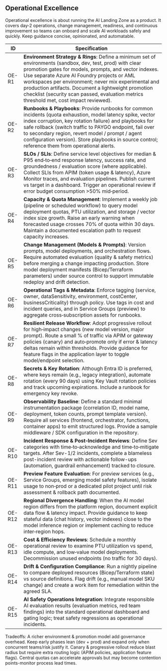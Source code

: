 ## Operational Excellence

Operational excellence is about running the AI Landing Zone as a product. It covers day‑2 operations, change management, readiness, and continuous improvement so teams can onboard and scale AI workloads safely and quickly. Keep guidance concise, opinionated, and automatable.

| ID     | Specification |
|--------|--------------|
| OE-R1  | **Environment Strategy & Rings**: Define a minimum set of environments (sandbox, dev, test, prod) with clear promotion gates for models, prompts, and vector indexes. Use separate Azure AI Foundry projects or AML workspaces per environment; never mix experimental and production artifacts. Document a lightweight promotion checklist (security scan passed, evaluation metrics threshold met, cost impact reviewed). |
| OE-R2  | **Runbooks & Playbooks**: Provide runbooks for common incidents (quota exhaustion, model latency spike, vector index corruption, key rotation failure) and playbooks for safe rollback (switch traffic to PAYGO endpoint, fail over to secondary region, revert model / prompt / agent configuration version). Store playbooks in source control; reference them from operational alerts. |
| OE-R3  | **SLOs / SLIs**: Define service level objectives for median & P95 end‑to‑end response latency, success rate, and groundedness / evaluation score (where applicable). Collect SLIs from APIM (token usage & latency), Azure Monitor traces, and evaluation pipelines. Publish current vs target in a dashboard. Trigger an operational review if error budget consumption >50% mid‑period. |
| OE-R4  | **Capacity & Quota Management**: Implement a weekly job (pipeline or scheduled workflow) to query model deployment quotas, PTU utilization, and storage / vector index size growth. Raise an early warning when forecasted usage crosses 70% of quota within 30 days. Maintain a documented escalation path to request capacity increases. |
| OE-R5  | **Change Management (Models & Prompts)**: Version prompts, model deployments, and orchestration flows. Require automated evaluation (quality & safety metrics) before merging a change impacting production. Store model deployment manifests (Bicep/Terraform parameters) under source control to support immutable redeploy and drift detection. |
| OE-R6  | **Operational Tags & Metadata**: Enforce tagging (service, owner, dataSensitivity, environment, costCenter, businessCriticality) through policy. Use tags in cost and incident queries, and in Service Groups (preview) to aggregate cross‑subscription assets for runbooks. |
| OE-R7  | **Resilient Release Workflow**: Adopt progressive rollout for high‑impact changes (new model version, major prompt). Route a small % of traffic via APIM or gateway policies (canary) and auto‑promote only if error & latency deltas remain within thresholds. Provide guidance for feature flags in the application layer to toggle model/endpoint selection. |
| OE-R8  | **Secrets & Key Rotation**: Although Entra ID is preferred, where keys remain (e.g., legacy integration), automate rotation (every 90 days) using Key Vault rotation policies and track upcoming expirations. Include a runbook for emergency key revoke. |
| OE-R9  | **Observability Baseline**: Define a standard minimal instrumentation package (correlation ID, model name, deployment, token counts, prompt template version). Require all services (frontend, orchestrator, functions, container apps) to emit structured logs. Provide a sample middleware / SDK configuration in the repository. |
| OE-R10 | **Incident Response & Post‑Incident Reviews**: Define Sev categories with time‑to‑acknowledge and time‑to‑mitigate targets. After Sev-1/2 incidents, complete a blameless post-incident review with actionable follow-ups (automation, guardrail enhancement) tracked to closure. |
| OE-R11 | **Preview Feature Evaluation**: For preview services (e.g., Service Groups, emerging model safety features), isolate usage to non‑prod or a dedicated pilot project until risk assessment & rollback path documented. |
| OE-R12 | **Regional Divergence Handling**: When the AI model region differs from the platform region, document explicit data flow & latency impact. Provide guidance to keep stateful data (chat history, vector indexes) close to the model inference region or implement caching to reduce inter‑region hops. |
| OE-R13 | **Cost & Efficiency Reviews**: Schedule a monthly operational review to examine PTU utilization vs spend, idle compute, and low‑value model deployments. Decommission unused endpoints (no traffic for 30 days). |
| OE-R14 | **Drift & Configuration Compliance**: Run a nightly pipeline to compare deployed resources (Bicep/Terraform state) vs source definitions. Flag drift (e.g., manual model SKU change) and create a work item for remediation within the agreed SLA. |
| OE-R15 | **AI Safety Operations Integration**: Integrate responsible AI evaluation results (evaluation metrics, red team findings) into the standard operational dashboard and gating logic; treat safety regressions as operational incidents. |

Tradeoffs: A richer environment & promotion model add governance overhead. Keep early phases lean (dev + prod) and expand only when concurrent teams/risk justify it. Canary & progressive rollout reduce blast radius but require extra routing logic (APIM policies, application feature flags). Central quotas can accelerate approvals but may become contention points-monitor process lead times.

